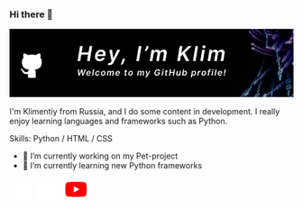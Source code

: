 ### Hi there 👋
![](https://raw.githubusercontent.com/Kl1menty/Kl1menty/main/GitHub_banner.png)

I'm Klimentiy from Russia, and I do some content in development. I really enjoy learning languages and frameworks such as Python.

Skills: Python / HTML / CSS

- 🔭 I’m currently working on my Pet-project 
- 🌱 I’m currently learning new Python frameworks 


[<img src='https://raw.githubusercontent.com/Kl1menty/Kl1menty/0984117dac8c8782795d11b4a46e1e450cf12b03/github.svg' alt='github' height='40'>](https://github.com/Kl1menty)  [<img src='https://raw.githubusercontent.com/Kl1menty/Kl1menty/36a2eea0143178c9d17af8a38fa0a484a57228ef/instagram.svg' alt='instagram' height='40'>](https://www.instagram.com/kl1ment1y/)  [<img src='https://raw.githubusercontent.com/Kl1menty/Kl1menty/997418d01266b917e13e49b3dd8e209591f3863f/youtube.svg' alt='YouTube' height='40'>](https://www.youtube.com/channel/@user-et3sx3vt5m)

